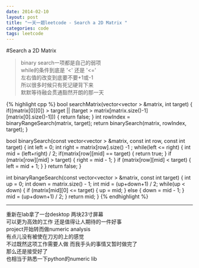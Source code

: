 ```yaml
---
date: 2014-02-10
layout: post
title: "一天一题leetcode - Search a 2D Matrix "
categories: code
tags: leetcode
---
```


#Search a 2D Matrix 
>binary search一项都是自己的弱项   
>while的条件到底是 '<' 还是 '<='   
>左右值的改变到底要不要+1或-1   
>所以很多时候只有死记硬背下来   
>默默等待融会贯通豁然开朗的那一天   

{% highlight cpp %}
bool searchMatrix(vector<vector<int> > &matrix, int target) {
    if((matrix[0][0]) > target || 
       (target > matrix[matrix.size()-1][matrix[0].size()-1])) {
        return false;
    }
    int rowIndex = binaryRangeSearch(matrix, target);
    return binarySearch(matrix, rowIndex, target);
}

bool binarySearch(const vector<vector<int> > &matrix,
                  const int row, const int target) {
    int left = 0;
    int right = matrix[row].size() -1 ;
    while(left <= right) {
        int mid = (left+right) / 2;
        if(matrix[row][mid] == target) {
            return true;
        }
        if (matrix[row][mid] > target) {
            right = mid - 1;
        }
        if (matrix[row][mid] < target) {
            left = mid + 1;
        }
    }
    return false;
}

int binaryRangeSearch(const vector<vector<int> > &matrix, 
                      const int target) {
    int up = 0;
    int down = matrix.size() - 1;
    int mid = (up+down+1) / 2;
    while(up < down) {
        if (matrix[mid][0] <= target) {
            up = mid;
        } else {
            down = mid - 1;
        }
        mid = (up+down+1) / 2;
    }
    return mid;
}
{% endhighlight %}

---
重新在lab拿了一台desktop 两块23寸屏幕   
可以更为高效的工作 还是值得让人期待的一件好事   
project开始转而做numeric analysis   
有点儿没有被使在刀刃的上的感觉   
不过既然这项工作需要人做 而我手头的事情又暂时做完了   
那么还是接受好了   
也相当于熟悉一下python的numeric lib   